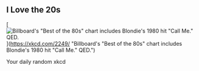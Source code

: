 ## I Love the 20s
[![Billboard's "Best of the 80s" chart includes Blondie's 1980 hit "Call Me." QED.](https://imgs.xkcd.com/comics/i_love_the_20s.png)](https://xkcd.com/2249/ "Billboard's "Best of the 80s" chart includes Blondie's 1980 hit "Call Me." QED.")

Your daily random xkcd
